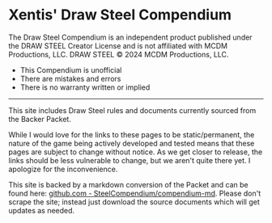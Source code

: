 # Xentis' Draw Steel Compendium

The Draw Steel Compendium is an independent product published under the DRAW STEEL Creator License and is not affiliated with MCDM Productions, LLC. DRAW STEEL © 2024 MCDM Productions, LLC. 

- This Compendium is unofficial
- There are mistakes and errors
- There is no warranty written or implied

---

This site includes Draw Steel rules and documents currently sourced from the Backer Packet.

While I would love for the links to these pages to be static/permanent, the nature of the game being actively developed and tested means that these pages are subject to change without notice. As we get closer to release, the links should be less vulnerable to change, but we aren't quite there yet. I apologize for the inconvenience.

This site is backed by a markdown conversion of the Packet and can be found here: [github.com - SteelCompendium/compendium-md](https://github.com/SteelCompendium/compendium-md). Please don't scrape the site; instead just download the source documents which will get updates as needed.
